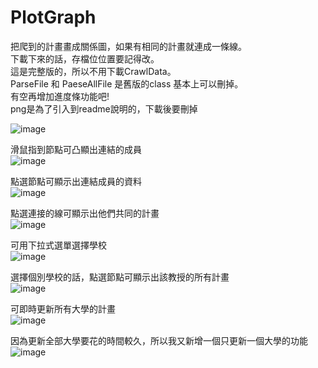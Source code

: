 # PlotGraph
把爬到的計畫畫成關係圖，如果有相同的計畫就連成一條線。  
下載下來的話，存檔位位置要記得改。  
這是完整版的，所以不用下載CrawlData。  
ParseFile 和 PaeseAllFile 是舊版的class 基本上可以刪掉。  
有空再增加進度條功能吧!  
png是為了引入到readme說明的，下載後要刪掉  

![image](https://github.com/pupumeme/PlotGraph/blob/master/1.png)

滑鼠指到節點可凸顯出連結的成員  
![image](https://github.com/pupumeme/PlotGraph/blob/master/2.png)

點選節點可顯示出連結成員的資料  
![image](https://github.com/pupumeme/PlotGraph/blob/master/3.png)

點選連接的線可顯示出他們共同的計畫  
![image](https://github.com/pupumeme/PlotGraph/blob/master/4.png)

可用下拉式選單選擇學校  
![image](https://github.com/pupumeme/PlotGraph/blob/master/5.png)

選擇個別學校的話，點選節點可顯示出該教授的所有計畫  
![image](https://github.com/pupumeme/PlotGraph/blob/master/6.png)

可即時更新所有大學的計畫  
![image](https://github.com/pupumeme/PlotGraph/blob/master/7.png)

因為更新全部大學要花的時間較久，所以我又新增一個只更新一個大學的功能  
![image](https://github.com/pupumeme/PlotGraph/blob/master/8.png)
